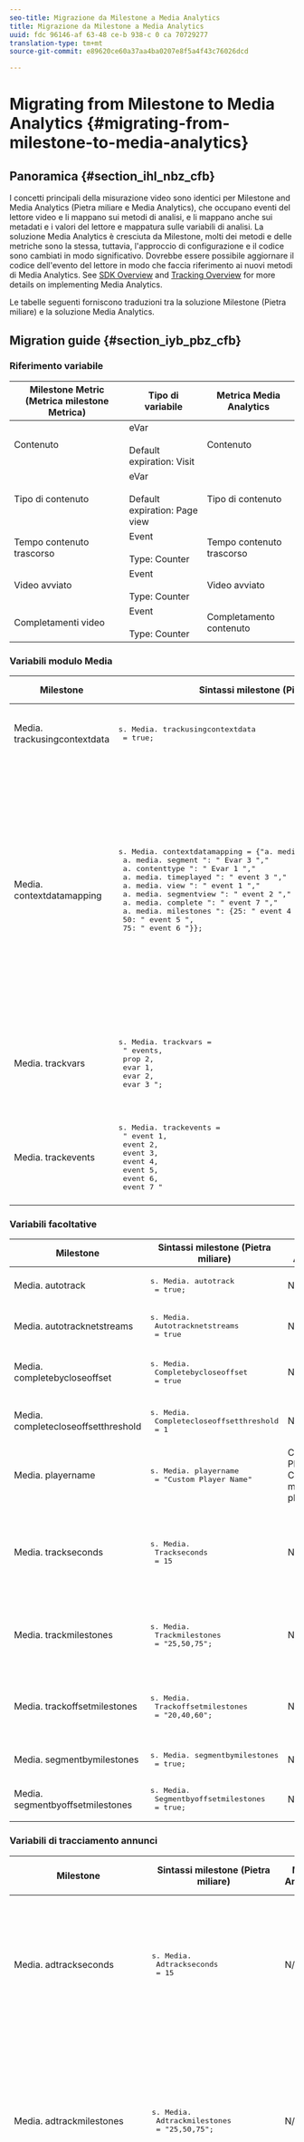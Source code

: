 ```yaml
---
seo-title: Migrazione da Milestone a Media Analytics
title: Migrazione da Milestone a Media Analytics
uuid: fdc 96146-af 63-48 ce-b 938-c 0 ca 70729277
translation-type: tm+mt
source-git-commit: e89620ce60a37aa4ba0207e8f5a4f43c76026dcd

---
```



# Migrating from Milestone to Media Analytics {#migrating-from-milestone-to-media-analytics}

## Panoramica {#section_ihl_nbz_cfb}

I concetti principali della misurazione video sono identici per Milestone and Media Analytics (Pietra miliare e Media Analytics), che occupano eventi del lettore video e li mappano sui metodi di analisi, e li mappano anche sui metadati e i valori del lettore e mappatura sulle variabili di analisi. La soluzione Media Analytics è cresciuta da Milestone, molti dei metodi e delle metriche sono la stessa, tuttavia, l'approccio di configurazione e il codice sono cambiati in modo significativo. Dovrebbe essere possibile aggiornare il codice dell'evento del lettore in modo che faccia riferimento ai nuovi metodi di Media Analytics. See [SDK Overview](/help/sdk-implement/setup/setup-overview.md) and [Tracking Overview](/help/sdk-implement/track-av-playback/track-core-overview.md) for more details on implementing Media Analytics.

Le tabelle seguenti forniscono traduzioni tra la soluzione Milestone (Pietra miliare) e la soluzione Media Analytics.

## Migration guide {#section_iyb_pbz_cfb}

### Riferimento variabile

| Milestone Metric (Metrica milestone Metrica) | Tipo di variabile | Metrica Media Analytics |
| --- | --- | --- |
| Contenuto | eVar<br/><br/>Default expiration: Visit | Contenuto |
| Tipo di contenuto | eVar<br/><br/> Default expiration: Page view | Tipo di contenuto |
| Tempo contenuto trascorso | Event<br/><br/> Type: Counter | Tempo contenuto trascorso |
| Video avviato | Event<br/><br/> Type: Counter | Video avviato |
| Completamenti video | Event<br/><br/> Type: Counter | Completamento contenuto |

### Variabili modulo Media

<table>
<thead>
<tr>
<th>Milestone
</th>
<th>Sintassi milestone (Pietra miliare)
</th>
<th>Media Analytics
</th>
<th>Sintassi Media Analytics
</th>
</tr>
</thead>
<tbody>
<tr>
<td>
Media. trackusingcontextdata
</td>
<td>
<pre>
s. Media. trackusingcontextdata
 = true;
</pre>
</td>
<td>N/D
</td>
<td>Tutti i dati di Media Analytics vengono inviati solo utilizzando i dati contestuali.
</td>
</tr>
<tr>
<td>
Media. contextdatamapping
</td>
<td>
<pre>
s. Media. contextdatamapping = {"a. media. name": " Evar 2, prop 2 ","
 a. media. segment ": " Evar 3 ","
 a. contenttype ": " Evar 1 ","
 a. media. timeplayed ": " event 3 ","
 a. media. view ": " event 1 ","
 a. media. segmentview ": " event 2 ","
 a. media. complete ": " event 7 ","
 a. media. milestones ": {25: " event 4 ",
 50: " event 5 ",
 75: " event 6 "}};
</pre>
</td>
<td>N/D
</td>
<td>I dati contestuali di Media Analytics vengono compilati automaticamente in
variabili riservate. Mappatura su evar, prop ed eventi non più necessaria all'interno del codice di implementazione. I clienti possono mappare i dati contestuali
alle variabili utilizzando le regole di elaborazione.
</td>
</tr>
<tr>
<td>
Media. trackvars
</td>
<td>
<pre>
s. Media. trackvars = 
 " events,
 prop 2,
 evar 1,
 evar 2,
 evar 3 ";
</pre>
</td>
<td>N/D
</td>
<td>Non è più necessario perché la mappatura avviene tramite variabili riservate e
regole di elaborazione.
</td>
</tr>
<tr>
<td>
Media. trackevents
</td>
<td>
<pre>
s. Media. trackevents = 
 " event 1,
 event 2,
 event 3,
 event 4,
 event 5,
 event 6,
 event 7 "
</pre>
</td>
<td>N/D
</td>
<td>Non è più necessario perché la mappatura avviene tramite variabili riservate e
regole di elaborazione.
</td>
</tr>
</tbody>
</table>

### Variabili facoltative

<table>
<thead>
<tr>
<th>Milestone
</th>
<th>Sintassi milestone (Pietra miliare)
</th>
<th>Media Analytics
</th>
<th>Sintassi Media Analytics
</th>
</tr>
</thead>
<tbody>
<tr>
<td>
Media. autotrack
</td>
<td>
<pre>
s. Media. autotrack
 = true;
</pre>
</td>
<td>N/D
</td>
<td>Non forniamo più mappature del lettore pre-costruite.
</td>
</tr>
<tr>
<td>
Media. autotracknetstreams
</td>
<td>
<pre>
s. Media.
 Autotracknetstreams
 = true
</pre>
</td>
<td>N/D
</td>
<td>Non forniamo più mappature del lettore pre-costruite.
</td>
</tr>
<tr>
<td>
Media. completebycloseoffset
</td>
<td>
<pre>
s. Media.
 Completebycloseoffset
 = true
</pre>
</td>
<td>N/D
</td>
<td>Contenuto completato supporta solo un marcatore di avanzamento 100%.
</td>
</tr>
<tr>
<td>
Media. completecloseoffsetthreshold
</td>
<td>
<pre>
s. Media.
 Completecloseoffsetthreshold
 = 1
</pre>
</td>
<td>N/D
</td>
<td>Contenuto completato supporta solo un marcatore di avanzamento 100%.
</td>
</tr>
<tr>
<td>
Media. playername
</td>
<td>
<pre>
s. Media. playername
 = "Custom Player Name"
</pre>
</td>
<td>
Chiave SDK: Playername; 
Chiave API: media. playername
</td>
<td>
<pre>
Mediaheartbeatconfig.
 Playername
</pre>
</p>
</td>
</tr>
<tr>
<td>
Media. trackseconds
</td>
<td>
<pre>
s. Media.
 Trackseconds
 = 15
</pre>
</td>
<td>N/D
</td>
<td>Media Analytics è impostato su 10 secondi per il contenuto e su 1 secondo per
gli annunci. Non sono disponibili altre opzioni.
</td>
</tr>
<tr>
<td>
Media. trackmilestones
</td>
<td>
<pre>
s. Media.
 Trackmilestones
 = "25,50,75";
</pre>
</td>
<td>N/D
</td>
<td>Media Analytics tiene traccia sempre dei marcatori di avanzamento al 10%, 25%, 50%,
75%, 95%
</td>
</tr>
<tr>
<td>
Media. trackoffsetmilestones
</td>
<td>
<pre>
s. Media.
 Trackoffsetmilestones
 = "20,40,60";
</pre>
</td>
<td>N/D
</td>
<td>Media Analytics tiene traccia sempre dei marcatori di avanzamento al 10%, 25%, 50%,
75%, 95%
</td>
</tr>
<tr>
<td>
Media. segmentbymilestones
</td>
<td>
<pre>
s. Media. segmentbymilestones
 = true;
</pre>
</td>
<td>N/D
</td>
<td>La traccia automatica non è più disponibile
</td>
</tr>
<tr>
<td>
Media. segmentbyoffsetmilestones
</td>
<td>
<pre>
s. Media.
 Segmentbyoffsetmilestones
 = true;
</pre>
</td>
<td>N/D
</td>
<td>La traccia automatica non è più disponibile
</td>
</tr>
</tbody>
</table>

### Variabili di tracciamento annunci

<table>
<thead>
<tr>
<th>Milestone
</th>
<th>Sintassi milestone (Pietra miliare)
</th>
<th>Media Analytics
</th>
<th>Sintassi Media Analytics
</th>
</tr>
</thead>
<tbody>
<tr>
<td>
Media. adtrackseconds
</td>
<td>
<pre>
s. Media.
 Adtrackseconds
 = 15
</pre>
</td>
<td>N/D
</td>
<td>Media Analytics è impostato su 10 secondi per il contenuto e su 1 secondo per
gli annunci. Non sono disponibili altre opzioni.
</td>
</tr>
<tr>
<td>
Media. adtrackmilestones
</td>
<td>
<pre>
s. Media.
 Adtrackmilestones
 = "25,50,75";
</pre>
</td>
<td>N/D
</td>
<td>I marcatori di progresso non sono forniti per impostazione predefinita per gli annunci. Utilizzate
le metriche calcolate per creare marcatori di avanzamento annunci.
</td>
</tr>
<tr>
<td>
Media. adtrackoffsetmilestones
</td>
<td>
<pre>
s. Media.
 Adtrackoffsetmilestones
 = "20,40,60";
</pre>
</td>
<td>N/D
</td>
<td>Media Analytics è impostato su 1 secondo per gli annunci. Non sono disponibili altre opzioni.
</td>
</tr>
<tr>
<td>
Media. adsegmentbymilestones
</td>
<td>
<pre>
s. Media.
 Adsegmentbymilestones
 = true;
</pre>
</td>
<td>N/D
</td>
<td>La traccia automatica non è più disponibile
</td>
</tr>
<tr>
<td>
Media. adsegmentbyoffsetmilestones
</td>
<td>
<pre>
s. Media.
 Adsegmentbyoffsetmilestones
 = true;
</pre>
</td>
<td>N/D
</td>
<td>La traccia automatica non è più disponibile
</td>
</tr>
</tbody>
</table>

### Metodi modulo Media

<table>
<thead>
<tr>
<th>Milestone
</th>
<th>Sintassi milestone (Pietra miliare)
</th>
<th>Media Analytics
</th>
<th>Sintassi Media Analytics
</th>
</tr>
</thead>
<tbody>
<tr>
<td>
File multimediali. open
</td>
<td>
<pre>
s. Media. open (medianame,
 medialength,
 mediaplayername)
</pre>
</td>
<td>
<pre>
Tracksessionstart
</pre>
</td>
<td>
<pre>
Tracksessionstart (mediaobject, 
 Contextdata)
</pre>
</td>
</tr>
<tr>
<td>
Medianame - (obbligatorio) Il nome del video che viene
visualizzato nei rapporti video.
</td>
<td>
<pre>
Medianame
</pre>
</td>
<td>
<pre>
name
</pre>
</td>
<td>
<pre>
Createmediaobject (name, 
 Mediaid, 
 length, 
 Streamtype)
</pre>
</td>
</tr>
<tr>
<td>
Medialength - (obbligatorio) La lunghezza del video
in secondi.
</td>
<td>
<pre>
Medialength
</pre>
</td>
<td>
<pre>
length
</pre>
</td>
<td>
<pre>
Createmediaobject (name, 
 Mediaid, 
 length, 
 Streamtype)
</pre>
</td>
</tr>
<tr>
<td>
Mediaplayername - (obbligatorio) Il nome del lettore multimediale utilizzato per visualizzare il video, in modo che venga visualizzato nei rapporti video.
</td>
<td>
<pre>
Mediaplayername
</pre>
</td>
<td>
<pre>
Playername
</pre>
</td>
<td>
<pre>
Mediaheartbeatconfig.
 Playername
</pre>
</td>
</tr>
<tr>
<td>
Media. openad
</td>
<td>
<pre>
s. Media. openad (nome,
 lunghezza,
 playername,
 parentname,
 parentpod,
 parentpodposition,
 CPM)
</pre>
</td>
<td>
<pre>
trackEvent
</pre>
</td>
<td>
<pre>
Mediaheartbeat. trackevent (mediaheartbeat.
 Evento.
    Adbreakstart, 
 Adbreakobject);
…
Trackevent (mediaheartbeat.
 Evento.
    Adstart, 
 Adobject, 
 Adcustommetadata);
</pre>
</td>
</tr>
<tr>
<td>
name - (obbligatorio) Il nome o l'ID dell'annuncio.
</td>
<td>
<pre>
name
</pre>
</td>
<td>
<pre>
name
</pre>
</td>
<td>
<pre>
Createadobject (nome, 
 Adid, 
 position, 
 length)
</pre>
</td>
</tr>
<tr>
<td>
length
(obbligatorio) Lunghezza dell'annuncio.
</td>
<td>
<pre>
length
</pre>
</td>
<td>
<pre>
length
</pre>
</td>
<td>
<pre>
Createadobject (nome, 
 Adid, 
 position, 
 length)
</pre>
</td>
</tr>
<tr>
<td>
Playername - (obbligatorio) Il nome del lettore multimediale
utilizzato per visualizzare l'annuncio.
</td>
<td>
<pre>
Playername
</pre>
</td>
<td>
<pre>
Playername
</pre>
</td>
<td>
<pre>
Mediaheartbeatconfig.
 Playername
</pre>
</td>
</tr>
<tr>
<td>
Parentname: nome o ID del contenuto principale in cui è incorporato l'annuncio.
</td>
<td>
<pre>
Parentname
</pre>
</td>
<td>N/D
</td>
<td>Ereditata automaticamente
</td>
</tr>
<tr>
<td>
Parentpod: posizione nel contenuto principale in cui è stato riprodotto l'annuncio.
</td>
<td>
<pre>
Parentpod
</pre>
</td>
<td>
<pre>
position
</pre>
</td>
<td>
<pre>
Createadbreakobject (name, 
 position, 
 Starttime
</pre>
</td>
</tr>
<tr>
<td>
Parentpodposition - Posizione all'interno del contenitore in cui viene riprodotta l'annuncio.
</td>
<td>
<pre>
Parentpodposition
</pre>
</td>
<td>
<pre>
position
</pre>
</td>
<td>
<pre>
Createadobject (nome, 
 Adid, 
 position, 
 length)
</pre>
</td>
</tr>
<tr>
<td>
CPM:
CPM o CPM cifrato (prefisso a " ~") che si applica a questa riproduzione.
</td>
<td>
<pre>
CPM
</pre>
</td>
<td>N/D
</td>
<td>Non disponibile per impostazione predefinita in Media Analytics
</td>
</tr>
<tr>
<td>
Media. click
</td>
<td>
<pre>
s. Media. click (nome,
 offset)
</pre>
</td>
<td>N/D
</td>
<td>Utilizzare una chiamata di analisi dei collegamenti personalizzata per tenere traccia dei clic
</td>
</tr>
<tr>
<td>
File multimediali. close
</td>
<td>
<pre>
s. Media. close (medianame)
</pre>
</td>
<td>
<pre>
Tracksessionend
</pre>
</td>
<td>
<pre>
Tracksessionend ()
</pre>
</td>
</tr>
<tr>
<td>
File multimediali. complete
</td>
<td>
<pre>
s. Media. complete (nome,
 offset)
</pre>
</td>
<td>
<pre>
Trackcomplete
</pre>
</td>
<td>
<pre>
Trackcomplete ()
</pre>
</td>
</tr>
<tr>
<td>
<pre>
Media. play
</pre>
</td>
<td>
<pre>
s. Media. play (nome,
 offset,
 segmentnum,
 segmento, 
 Segmentlength
</pre>
</td>
<td>
<pre>
Trackplay
</pre>
</td>
<td>
<pre>
Trackplay ()
</pre>
</td>
</tr>
<tr>
<td>
<pre>
Media. stop
</pre>
</td>
<td>
<pre>
s. Media. stop (medianame,
 mediaoffset)
</pre>
</td>
<td>
<pre>
Trackpause
</pre>  oppure  
<pre>
trackEvent
</pre>
</td>
<td>
<pre>
Trackpause ()
</pre> 
 oppure 
<pre>
Trackevent (mediaheartbeat.
 Evento.
  Seekstart
</pre>  oppure 
<pre>
Trackevent (mediaheartbeat.
 Evento.
  Bufferstart);
</pre>
</td>
</tr>
<tr>
<td>
<pre>
Media. monitor
</pre>
</td>
<td>
<pre>
s. Media. monitor (s, media)
</pre>
</td>
<td>Utilizzare metadati personalizzati o standard per impostare ulteriori variabili
</td>
<td>
<pre>
var customvideometadata = 
{isuserloggedin: 
 " false ",
 tvstation: 
 " Sample TV station ",
 programer: 
 " Sample programer "};
…
var standardvideometadata 
 = {};
Standardvideometadata
 [mediaheartbeat.
 Videometadatakeys.
 EPISODE] = 
 " Sample Episode ";
Standardvideometadata
 [mediaheartbeat.
 Videometadatakeys.
 SHOW] = "Sample Show";
…
Mediaobject. setvalue (mediaheartbeat.
 Mediaobjectkey.
 Standardvideometadata, 
 Standardvideometadata);
</pre>
</td>
</tr>
<tr>
<td>
<pre>
Media. track
</pre>
</td>
<td>
<pre>
s. Media. track (medianame)
</pre>
</td>
<td>N/D
</td>
<td>La frequenza di chiamata di tracciamento viene impostata automaticamente.
</td>
</tr>
</tbody>
</table>

